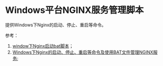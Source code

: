 # Windows平台NGINX服务管理脚本

提供Windows下Nginx的启动、停止、重启等命令。



参考：

1. [window下Nginx启动bat脚本](https://blog.csdn.net/hg2726028/article/details/78062316)；
2. [Windows下Nginx的启动、停止、重启等命令及使用BAT文件管理NGINX服务](https://www.4spaces.org/windows-nginx-command);